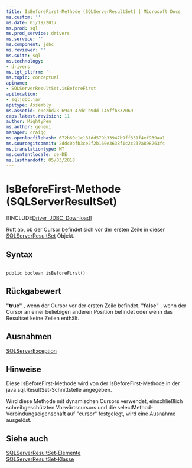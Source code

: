 ```yaml
---
title: IsBeforeFirst-Methode (SQLServerResultSet) | Microsoft Docs
ms.custom: ''
ms.date: 01/19/2017
ms.prod: sql
ms.prod_service: drivers
ms.service: ''
ms.component: jdbc
ms.reviewer: ''
ms.suite: sql
ms.technology:
- drivers
ms.tgt_pltfrm: ''
ms.topic: conceptual
apiname:
- SQLServerResultSet.isBeforeFirst
apilocation:
- sqljdbc.jar
apitype: Assembly
ms.assetid: e0e2bd28-6949-47dc-b9dd-145ffb337069
caps.latest.revision: 11
author: MightyPen
ms.author: genemi
manager: craigg
ms.openlocfilehash: 672b60c1e131dd579b33947b9ff351f4ef939aa1
ms.sourcegitcommit: 2ddc0bfb3ce2f2b160e3638f1c2c237a898263f4
ms.translationtype: MT
ms.contentlocale: de-DE
ms.lasthandoff: 05/03/2018
---
```

# <a name="isbeforefirst-method-sqlserverresultset"></a>IsBeforeFirst-Methode (SQLServerResultSet)
[!INCLUDE[Driver_JDBC_Download](../../../includes/driver_jdbc_download.md)]

  Ruft ab, ob der Cursor befindet sich vor der ersten Zeile in dieser [SQLServerResultSet](../../../connect/jdbc/reference/sqlserverresultset-class.md) Objekt.  
  
## <a name="syntax"></a>Syntax  
  
```  
  
public boolean isBeforeFirst()  
```  
  
## <a name="return-value"></a>Rückgabewert  
 **"true"** , wenn der Cursor vor der ersten Zeile befindet. **"false"** , wenn der Cursor an einer beliebigen anderen Position befindet oder wenn das Resultset keine Zeilen enthält.  
  
## <a name="exceptions"></a>Ausnahmen  
 [SQLServerException](../../../connect/jdbc/reference/sqlserverexception-class.md)  
  
## <a name="remarks"></a>Hinweise  
 Diese IsBeforeFirst-Methode wird von der IsBeforeFirst-Methode in der java.sql.ResultSet-Schnittstelle angegeben.  
  
 Wird diese Methode mit dynamischen Cursors verwendet, einschließlich schreibgeschützten Vorwärtscursors und die selectMethod-Verbindungseigenschaft auf "cursor" festgelegt, wird eine Ausnahme ausgelöst.  
  
## <a name="see-also"></a>Siehe auch  
 [SQLServerResultSet-Elemente](../../../connect/jdbc/reference/sqlserverresultset-members.md)   
 [SQLServerResultSet-Klasse](../../../connect/jdbc/reference/sqlserverresultset-class.md)  
  
  
